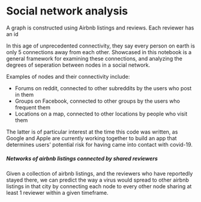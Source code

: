 # Social network analysis

A graph is constructed using Airbnb listings and reviews. Each reviewer has an id


In this age of unprecedented connectivity, they say every person on earth is only 5 connections away from each other. Showcased in this notebook is a general framework for examining these connections, and analyzing the degrees of seperation between nodes in a social network.

Examples of nodes and their connectivity include:
 - Forums on reddit, connected to other subreddits by the users who post in them
 - Groups on Facebook, connected to other groups by the users who frequent them
 - Locations on a map, connected to other locations by people who visit them
 
The latter is of particular interest at the time this code was written, as Google and Apple are currently working together to build an app that determines users' potential risk for having came into contact with covid-19.



##### Networks of airbnb listings connected by shared reviewers 

Given a collection of airbnb listings, and the reviewers who have reportedly stayed there, we can predict the way a virus would spread to other airbnb listings in that city by connecting each node to every other node sharing at least 1 reviewer within a given timeframe.
